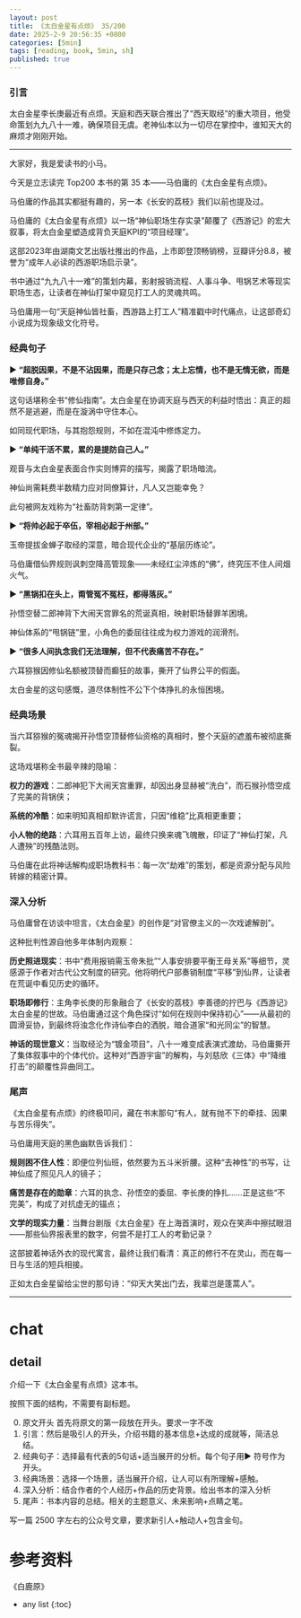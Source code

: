 ```yaml
---
layout: post
title: 《太白金星有点烦》 35/200
date: 2025-2-9 20:56:35 +0800
categories: [5min]
tags: [reading, book, 5min, sh]
published: true
---
```



### 引言  

太白金星李长庚最近有点烦。天庭和西天联合推出了“西天取经”的重大项目，他受命策划九九八十一难，确保项目无虞。老神仙本以为一切尽在掌控中，谁知天大的麻烦才刚刚开始。  

---

大家好，我是爱读书的小马。

今天是立志读完 Top200 本书的第 35 本——马伯庸的《太白金星有点烦》。

马伯庸的作品其实都挺有趣的，另一本《长安的荔枝》我们以前也提及过。

马伯庸的《太白金星有点烦》以一场“神仙职场生存实录”颠覆了《西游记》的宏大叙事，将太白金星塑造成背负天庭KPI的“项目经理”。

这部2023年由湖南文艺出版社推出的作品，上市即登顶畅销榜，豆瓣评分8.8，被誉为“成年人必读的西游职场启示录”。

书中通过“九九八十一难”的策划内幕，影射报销流程、人事斗争、甩锅艺术等现实职场生态，让读者在神仙打架中窥见打工人的灵魂共鸣。

马伯庸用一句“天庭神仙皆社畜，西游路上打工人”精准戳中时代痛点，让这部奇幻小说成为现象级文化符号。  

### 经典句子

▶ **“超脱因果，不是不沾因果，而是只存己念；太上忘情，也不是无情无欲，而是唯修自身。”**  

这句话堪称全书“修仙指南”。太白金星在协调天庭与西天的利益时悟出：真正的超然不是逃避，而是在漩涡中守住本心。

如同现代职场，与其抱怨规则，不如在混沌中修炼定力。  

▶ **“单纯干活不累，累的是提防自己人。”**  

观音与太白金星表面合作实则博弈的描写，揭露了职场暗流。

神仙尚需耗费半数精力应对同僚算计，凡人又岂能幸免？

此句被网友戏称为“社畜防背刺第一定律”。  

▶ **“将帅必起于卒伍，宰相必起于州部。”**  

玉帝提拔金蝉子取经的深意，暗合现代企业的“基层历练论”。

马伯庸借仙界规则讽刺空降高管现象——未经红尘淬炼的“佛”，终究压不住人间烟火气。  

▶ **“黑锅扣在头上，甭管冤不冤枉，都得落灰。”**  

孙悟空替二郎神背下大闹天宫罪名的荒诞真相，映射职场替罪羊困境。

神仙体系的“甩锅链”里，小角色的委屈往往成为权力游戏的润滑剂。  

▶ **“很多人间执念我们无法理解，但不代表痛苦不存在。”**  

六耳猕猴因修仙名额被顶替而癫狂的故事，撕开了仙界公平的假面。

太白金星的这句感慨，道尽体制性不公下个体挣扎的永恒困境。  

### 经典场景

当六耳猕猴的冤魂揭开孙悟空顶替修仙资格的真相时，整个天庭的遮羞布被彻底撕裂。

这场戏堪称全书最辛辣的隐喻：  

**权力的游戏**：二郎神犯下大闹天宫重罪，却因出身显赫被“洗白”，而石猴孙悟空成了完美的背锅侠；  

**系统的冷酷**：如来明知真相却默许谎言，只因“维稳”比真相更重要；  

**小人物的绝路**：六耳用五百年上访，最终只换来魂飞魄散，印证了“神仙打架，凡人遭殃”的残酷法则。  

马伯庸在此将神话解构成职场教科书：每一次“劫难”的策划，都是资源分配与风险转嫁的精密计算。  

### 深入分析

马伯庸曾在访谈中坦言，《太白金星》的创作是“对官僚主义的一次戏谑解剖”。

这种批判性源自他多年体制内观察：  

**历史照进现实**：书中“费用报销需玉帝朱批”“人事安排要平衡王母关系”等细节，灵感源于作者对古代公文制度的研究。他将明代户部奏销制度“平移”到仙界，让读者在荒诞中看见历史的循环。  

**职场即修行**：主角李长庚的形象融合了《长安的荔枝》李善德的拧巴与《西游记》太白金星的世故。马伯庸通过这个角色探讨“如何在规则中保持初心”——从最初的圆滑妥协，到最终将浊念化作诗仙李白的洒脱，暗合道家“和光同尘”的智慧。  

**神话的现世意义**：当取经沦为“镀金项目”，八十一难变成表演式渡劫，马伯庸撕开了集体叙事中的个体代价。这种对“西游宇宙”的解构，与刘慈欣《三体》中“降维打击”的颠覆性异曲同工。  

### 尾声

《太白金星有点烦》的终极叩问，藏在书末那句“有人，就有抛不下的牵挂、因果与苦乐得失”。

马伯庸用天庭的黑色幽默告诉我们：  

**规则困不住人性**：即便位列仙班，依然要为五斗米折腰。这种“去神性”的书写，让神仙成了照见凡人的镜子；  

**痛苦是存在的勋章**：六耳的执念、孙悟空的委屈、李长庚的挣扎……正是这些“不完美”，构成了对抗虚无的锚点； 

**文学的现实力量**：当舞台剧版《太白金星》在上海首演时，观众在笑声中擦拭眼泪——那些仙界报表里的数字，何尝不是打工人的考勤记录？  

这部披着神话外衣的现代寓言，最终让我们看清：真正的修行不在灵山，而在每一日与生活的短兵相接。

正如太白金星留给尘世的那句诗：“仰天大笑出门去，我辈岂是蓬蒿人”。






------------------------------------------------------------------------

# chat

## detail

介绍一下《太白金星有点烦》这本书。

按照下面的结构，不需要有副标题。

0. 原文开头 首先将原文的第一段放在开头。要求一字不改
1. 引言：然后是吸引人的开头，介绍书籍的基本信息+达成的成就等，简洁总结。
2. 经典句子：选择最有代表的5句话+适当展开的分析。每个句子用▶ 符号作为开头。
3. 经典场景：选择一个场景，适当展开介绍，让人可以有所理解+感触。
4. 深入分析：结合作者的个人经历+作品的历史背景。给出书本的深入分析
5. 尾声：书本内容的总结。相关的主题意义、未来影响+点睛之笔。

写一篇 2500 字左右的公众号文章，要求新引人+触动人+包含金句。


# 参考资料

 《白鹿原》

* any list
{:toc}